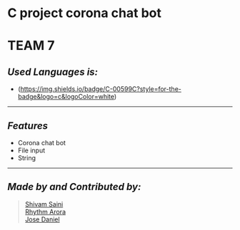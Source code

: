 # C project corona chat bot
# TEAM 7
## _Used Languages is:_
- (https://img.shields.io/badge/C-00599C?style=for-the-badge&logo=c&logoColor=white)

___

## _Features_

- Corona chat bot
- File input
- String

___

## _Made by and Contributed by:_
> [Shivam Saini](https://github.com/Phoenix-07)<br />
[Rhythm Arora](https://github.com/rym29)<br />
[Jose Daniel](https://github.com/Danielpzos)<br />







